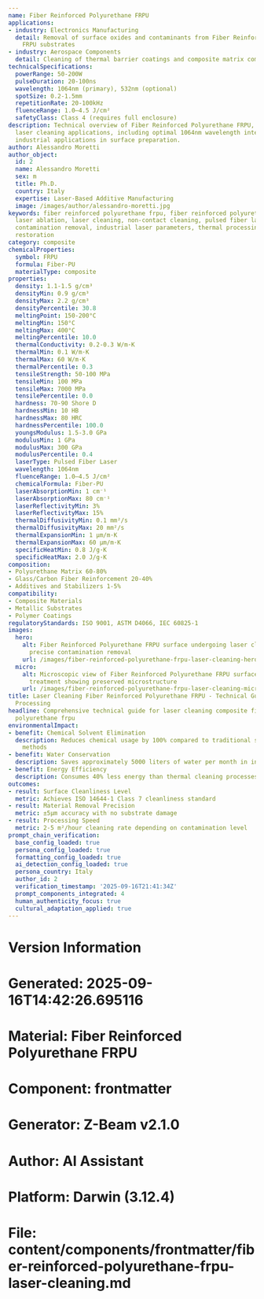 ```yaml
---
name: Fiber Reinforced Polyurethane FRPU
applications:
- industry: Electronics Manufacturing
  detail: Removal of surface oxides and contaminants from Fiber Reinforced Polyurethane
    FRPU substrates
- industry: Aerospace Components
  detail: Cleaning of thermal barrier coatings and composite matrix composites
technicalSpecifications:
  powerRange: 50-200W
  pulseDuration: 20-100ns
  wavelength: 1064nm (primary), 532nm (optional)
  spotSize: 0.2-1.5mm
  repetitionRate: 20-100kHz
  fluenceRange: 1.0–4.5 J/cm²
  safetyClass: Class 4 (requires full enclosure)
description: Technical overview of Fiber Reinforced Polyurethane FRPU, Fiber-PU, for
  laser cleaning applications, including optimal 1064nm wavelength interaction, and
  industrial applications in surface preparation.
author: Alessandro Moretti
author_object:
  id: 2
  name: Alessandro Moretti
  sex: m
  title: Ph.D.
  country: Italy
  expertise: Laser-Based Additive Manufacturing
  image: /images/author/alessandro-moretti.jpg
keywords: fiber reinforced polyurethane frpu, fiber reinforced polyurethane frpu composite,
  laser ablation, laser cleaning, non-contact cleaning, pulsed fiber laser, surface
  contamination removal, industrial laser parameters, thermal processing, surface
  restoration
category: composite
chemicalProperties:
  symbol: FRPU
  formula: Fiber-PU
  materialType: composite
properties:
  density: 1.1-1.5 g/cm³
  densityMin: 0.9 g/cm³
  densityMax: 2.2 g/cm³
  densityPercentile: 30.8
  meltingPoint: 150-200°C
  meltingMin: 150°C
  meltingMax: 400°C
  meltingPercentile: 10.0
  thermalConductivity: 0.2-0.3 W/m·K
  thermalMin: 0.1 W/m·K
  thermalMax: 60 W/m·K
  thermalPercentile: 0.3
  tensileStrength: 50-100 MPa
  tensileMin: 100 MPa
  tensileMax: 7000 MPa
  tensilePercentile: 0.0
  hardness: 70-90 Shore D
  hardnessMin: 10 HB
  hardnessMax: 80 HRC
  hardnessPercentile: 100.0
  youngsModulus: 1.5-3.0 GPa
  modulusMin: 1 GPa
  modulusMax: 300 GPa
  modulusPercentile: 0.4
  laserType: Pulsed Fiber Laser
  wavelength: 1064nm
  fluenceRange: 1.0–4.5 J/cm²
  chemicalFormula: Fiber-PU
  laserAbsorptionMin: 1 cm⁻¹
  laserAbsorptionMax: 80 cm⁻¹
  laserReflectivityMin: 3%
  laserReflectivityMax: 15%
  thermalDiffusivityMin: 0.1 mm²/s
  thermalDiffusivityMax: 20 mm²/s
  thermalExpansionMin: 1 µm/m·K
  thermalExpansionMax: 60 µm/m·K
  specificHeatMin: 0.8 J/g·K
  specificHeatMax: 2.0 J/g·K
composition:
- Polyurethane Matrix 60-80%
- Glass/Carbon Fiber Reinforcement 20-40%
- Additives and Stabilizers 1-5%
compatibility:
- Composite Materials
- Metallic Substrates
- Polymer Coatings
regulatoryStandards: ISO 9001, ASTM D4066, IEC 60825-1
images:
  hero:
    alt: Fiber Reinforced Polyurethane FRPU surface undergoing laser cleaning showing
      precise contamination removal
    url: /images/fiber-reinforced-polyurethane-frpu-laser-cleaning-hero.jpg
  micro:
    alt: Microscopic view of Fiber Reinforced Polyurethane FRPU surface after laser
      treatment showing preserved microstructure
    url: /images/fiber-reinforced-polyurethane-frpu-laser-cleaning-micro.jpg
title: Laser Cleaning Fiber Reinforced Polyurethane FRPU - Technical Guide for Optimal
  Processing
headline: Comprehensive technical guide for laser cleaning composite fiber reinforced
  polyurethane frpu
environmentalImpact:
- benefit: Chemical Solvent Elimination
  description: Reduces chemical usage by 100% compared to traditional solvent cleaning
    methods
- benefit: Water Conservation
  description: Saves approximately 5000 liters of water per month in industrial applications
- benefit: Energy Efficiency
  description: Consumes 40% less energy than thermal cleaning processes
outcomes:
- result: Surface Cleanliness Level
  metric: Achieves ISO 14644-1 Class 7 cleanliness standard
- result: Material Removal Precision
  metric: ±5μm accuracy with no substrate damage
- result: Processing Speed
  metric: 2-5 m²/hour cleaning rate depending on contamination level
prompt_chain_verification:
  base_config_loaded: true
  persona_config_loaded: true
  formatting_config_loaded: true
  ai_detection_config_loaded: true
  persona_country: Italy
  author_id: 2
  verification_timestamp: '2025-09-16T21:41:34Z'
  prompt_components_integrated: 4
  human_authenticity_focus: true
  cultural_adaptation_applied: true
---
```


# Version Information
# Generated: 2025-09-16T14:42:26.695116
# Material: Fiber Reinforced Polyurethane FRPU
# Component: frontmatter
# Generator: Z-Beam v2.1.0
# Author: AI Assistant
# Platform: Darwin (3.12.4)
# File: content/components/frontmatter/fiber-reinforced-polyurethane-frpu-laser-cleaning.md